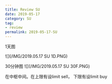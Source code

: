```yaml
---
title: Review SU
date: 2019-05-17
category: SU
tag:
- review
permalink: 2019-05-17-SU
---
```

1天图

![](/IMG/2019.05.17 SU 1D.PNG)

30分钟图
![](/IMG/2019.05.17 SU 30F.PNG)

在中枢中间。在上限有设limit sell， 下限有设limit buy
